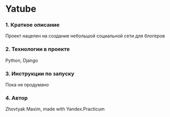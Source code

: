 # Yatube
### 1. Краткое описание
Проект нацелен на создание небольшой социальной сети для блогеров
### 2. Технологии в проекте
Python, Django
### 3. Инструкции по запуску
Пока не продумано
### 4. Автор
Zhovtyak Maxim, made with Yandex.Practicum